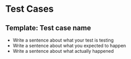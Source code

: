 # Test Cases
## Template: Test case name
- Write a sentence about what your test is testing
- Write a sentence about what you expected to happen
- Write a sentence about what actually happened
